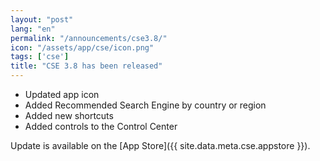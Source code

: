 ```yaml
---
layout: "post"
lang: "en"
permalink: "/announcements/cse3.8/"
icon: "/assets/app/cse/icon.png"
tags: ['cse']
title: "CSE 3.8 has been released"
---
```


- Updated app icon
- Added Recommended Search Engine by country or region
- Added new shortcuts
- Added controls to the Control Center

Update is available on the [App Store]({{ site.data.meta.cse.appstore }}).
